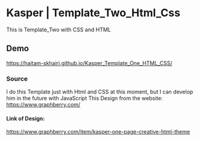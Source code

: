 # Kasper | Template_Two_Html_Css
This is Template_Two with CSS and HTML
## Demo
https://haitam-skhairi.github.io/Kasper_Template_One_HTML_CSS/
### Source
I do this Template just with Html and CSS at this moment, but I can develop him in the future with JavaScript 
This Design from the website: <br>
https://www.graphberry.com/
#### Link of Design:
https://www.graphberry.com/item/kasper-one-page-creative-html-theme
